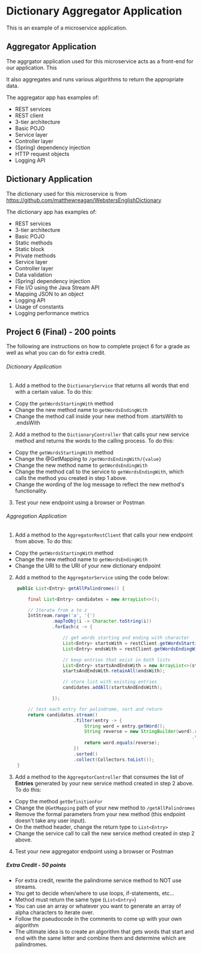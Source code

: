 # Dictionary Aggregator Application
This is an example of a microservice application. 

## Aggregator Application
The aggrgator application used for this microservice acts as a front-end for our application. This

It also aggregates and runs various algorithms to return the appropriate data.

The aggregator app has examples of:
- REST services
- REST client 
- 3-tier architecture
- Basic POJO
- Service layer
- Controller layer
- (Spring) dependency injection
- HTTP request objects 
- Logging API 

## Dictionary Application
The dictionary used for this microservice is from https://github.com/matthewreagan/WebstersEnglishDictionary

The dictionary app has examples of:
- REST services
- 3-tier architecture
- Basic POJO
- Static methods
- Static block
- Private methods
- Service layer
- Controller layer
- Data validation
- (Spring) dependency injection
- File I/O using the Java Stream API
- Mapping JSON to an object
- Logging API
- Usage of constants
- Logging performance metrics

## Project 6 (Final) - 200 points

The following are instructions on how to complete project 6 for a grade as well as what you can do for extra credit.

###### Dictionary Application

1. Add a method to the `DictionaryService` that returns all words that end with a certain value.  To do this:
- Copy the `getWordsStartingWith` method
- Change the new method name to `getWordsEndingWith`
- Change the method call inside your new method from .startsWith to .endsWith

2. Add a method to the `DictionaryController` that calls your new service method and returns the words to the calling process.  To do this:
- Copy the `getWordsStartingWith` method
- Change the @GetMapping to `/getWordsEndingWith/{value}`
- Change the new method name to `getWordsEndingWith` 
- Change the method call to the service to `getWordsEndingWith`, which calls the method you created in step 1 above.
- Change the wording of the log message to reflect the new method's functionality.

3. Test your new endpoint using a browser or Postman 

###### Aggregation Application

1. Add a method to the `AggregatorRestClient` that calls your new endpoint from above. To do this:
- Copy the `getWordsStartingWith` method
- Change the new method name to `getWordsEndingWith` 
- Change the URI to the URI of your new dictionary endpoint

2. Add a method to the `AggregatorService` using the code below:
```java class
    public List<Entry> getAllPalindromes() {

        final List<Entry> candidates = new ArrayList<>();

        // Iterate from a to z
        IntStream.range('a', '{')
                 .mapToObj(i -> Character.toString(i))
                 .forEach(c -> {

                     // get words starting and ending with character
                     List<Entry> startsWith = restClient.getWordsStartingWith(c);
                     List<Entry> endsWith = restClient.getWordsEndingWith(c);

                     // keep entries that exist in both lists
                     List<Entry> startsAndEndsWith = new ArrayList<>(startsWith);
                     startsAndEndsWith.retainAll(endsWith);

                     // store list with existing entries
                     candidates.addAll(startsAndEndsWith);

                 });

        // test each entry for palindrome, sort and return
        return candidates.stream()
                         .filter(entry -> {
                             String word = entry.getWord();
                             String reverse = new StringBuilder(word).reverse()
                                                                     .toString();
                             return word.equals(reverse);
                         })
                         .sorted()
                         .collect(Collectors.toList());
    }
```
3. Add a method to the `AggregatorController` that consumes the list of **Entries** generated by your new service method created in step 2 above.  To do this:
- Copy the method `getDefinitionFor` 
- Change the `@GetMapping` path of your new method to `/getAllPalindromes`
- Remove the formal parameters from your new method (this endpoint doesn't take any user input).
- On the method header, change the return type to `List<Entry>`
- Change the service call to call the new service method created in step 2 above.

4. Test your new aggregator endpoint using a browser or Postman

##### Extra Credit - 50 points

- For extra credit, rewrite the palindrome service method to NOT use streams.
- You get to decide when/where to use loops, if-statements, etc...
- Method must return the same type (`List<Entry>`)
- You can use an array or whatever you want to generate an array of alpha characters to iterate over.
- Follow the pseudocode in the comments to come up with your own algorithm 
- The ultimate idea is to create an algorithm that gets words that start and end with the same letter and combine them and determine which are palindromes. 
